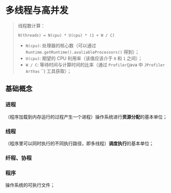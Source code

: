 # 多线程与高并发


> 线程数计算：
> 
> `N(threads) = N(cpu) * U(cpu) * (1 + W / C)`
> 
> * `N(cpu)`: 处理器的核心数（可以通过 `Runtime.getRuntime().avaliableProcessors()` 得到）；
> * `U(cpu)`: 期望的 CPU 利用率（该值应该介于 `0` 和 `1` 之间）；
> * `W / C`: 等待时间与计算时间的比率（通过 `Profiler`(java 中 `JProfiler` `Arthas` ``) 工具获取）；

## 基础概念

### 进程


（程序加载到内存运行的过程产生一个进程）操作系统进行**资源分配**的基本单位；


### 线程


（程序里可以同时执行的不同执行路径，即多线程）**调度执行**的基本单位；


### 纤程、协程


### 程序


操作系统的可执行文件；



